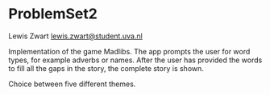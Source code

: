 # ProblemSet2

Lewis Zwart <lewis.zwart@student.uva.nl>

Implementation of the game Madlibs. The app prompts the user for word types, for example adverbs or names.
After the user has provided the words to fill all the gaps in the story, the complete story is shown.

Choice between five different themes.
